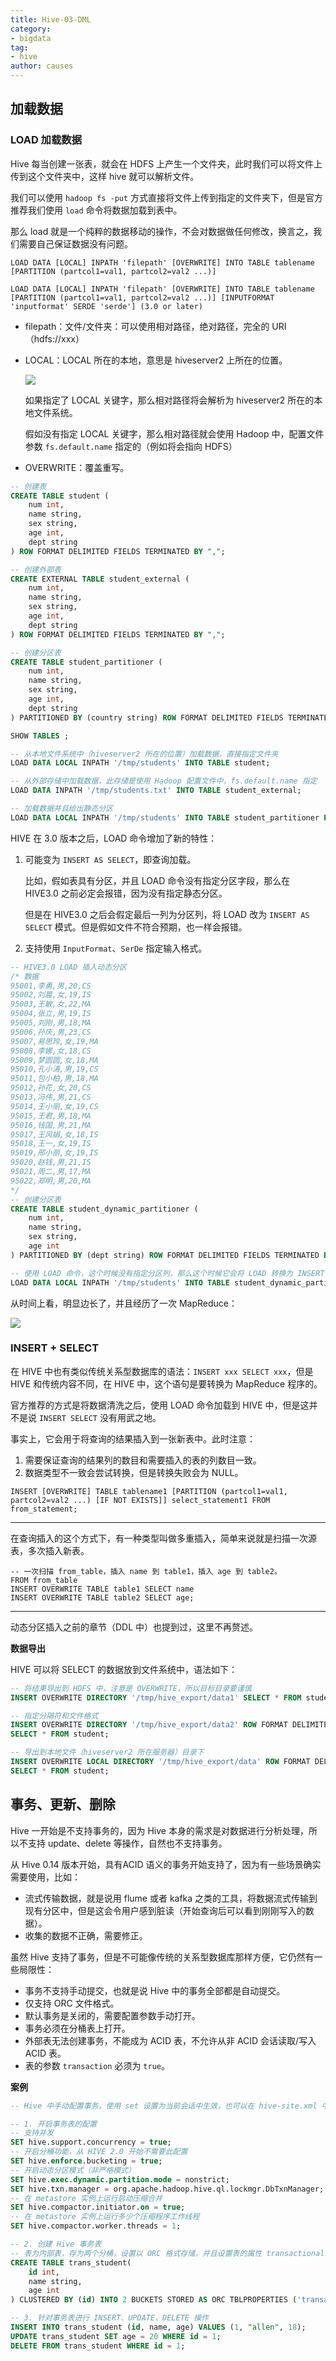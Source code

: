 ```yaml
---
title: Hive-03-DML
category:
- bigdata
tag:
- hive
author: causes
---
```


## 加载数据

### LOAD 加载数据

Hive 每当创建一张表，就会在 HDFS 上产生一个文件夹，此时我们可以将文件上传到这个文件夹中，这样 hive 就可以解析文件。

我们可以使用 `hadoop fs -put` 方式直接将文件上传到指定的文件夹下，但是官方推荐我们使用 `load` 命令将数据加载到表中。

那么 load 就是一个纯粹的数据移动的操作，不会对数据做任何修改，换言之，我们需要自己保证数据没有问题。

```
LOAD DATA [LOCAL] INPATH 'filepath' [OVERWRITE] INTO TABLE tablename [PARTITION (partcol1=val1, partcol2=val2 ...)]

LOAD DATA [LOCAL] INPATH 'filepath' [OVERWRITE] INTO TABLE tablename [PARTITION (partcol1=val1, partcol2=val2 ...)] [INPUTFORMAT 'inputformat' SERDE 'serde'] (3.0 or later)
```

- filepath：文件/文件夹：可以使用相对路径，绝对路径，完全的 URI（hdfs://xxx）
- LOCAL：LOCAL 所在的本地，意思是 hiveserver2 上所在的位置。

    ![](./images/2022-03-08-20-44-13.png)

    如果指定了 LOCAL 关键字，那么相对路径将会解析为 hiveserver2 所在的本地文件系统。

    假如没有指定 LOCAL 关键字，那么相对路径就会使用 Hadoop 中，配置文件参数 `fs.default.name` 指定的（例如将会指向 HDFS）

- OVERWRITE：覆盖重写。

```sql
-- 创建表
CREATE TABLE student (
    num int,
    name string,
    sex string,
    age int,
    dept string
) ROW FORMAT DELIMITED FIELDS TERMINATED BY ",";

-- 创建外部表
CREATE EXTERNAL TABLE student_external (
    num int,
    name string,
    sex string,
    age int,
    dept string
) ROW FORMAT DELIMITED FIELDS TERMINATED BY ",";

-- 创建分区表
CREATE TABLE student_partitioner (
    num int,
    name string,
    sex string,
    age int,
    dept string
) PARTITIONED BY (country string) ROW FORMAT DELIMITED FIELDS TERMINATED BY ",";

SHOW TABLES ;

-- 从本地文件系统中（hiveserver2 所在的位置）加载数据，直接指定文件夹
LOAD DATA LOCAL INPATH '/tmp/students' INTO TABLE student;

-- 从外部存储中加载数据，此存储是使用 Hadoop 配置文件中，fs.default.name 指定
LOAD DATA INPATH '/tmp/students.txt' INTO TABLE student_external;

-- 加载数据并且给出静态分区
LOAD DATA LOCAL INPATH '/tmp/students' INTO TABLE student_partitioner PARTITION (country="CHINA");
```

HIVE 在 3.0 版本之后，LOAD 命令增加了新的特性：

1. 可能变为 `INSERT AS SELECT`，即查询加载。

    比如，假如表具有分区，并且 LOAD 命令没有指定分区字段，那么在 HIVE3.0 之前必定会报错，因为没有指定静态分区。

    但是在 HIVE3.0 之后会假定最后一列为分区列，将 LOAD 改为 `INSERT AS SELECT` 模式。但是假如文件不符合预期，也一样会报错。

1. 支持使用 `InputFormat`、`SerDe` 指定输入格式。

```sql
-- HIVE3.0 LOAD 插入动态分区
/* 数据
95001,李勇,男,20,CS
95002,刘晨,女,19,IS
95003,王敏,女,22,MA
95004,张立,男,19,IS
95005,刘刚,男,18,MA
95006,孙庆,男,23,CS
95007,易思玲,女,19,MA
95008,李娜,女,18,CS
95009,梦圆圆,女,18,MA
95010,孔小涛,男,19,CS
95011,包小柏,男,18,MA
95012,孙花,女,20,CS
95013,冯伟,男,21,CS
95014,王小丽,女,19,CS
95015,王君,男,18,MA
95016,钱国,男,21,MA
95017,王风娟,女,18,IS
95018,王一,女,19,IS
95019,邢小丽,女,19,IS
95020,赵钱,男,21,IS
95021,周二,男,17,MA
95022,郑明,男,20,MA
*/
-- 创建分区表
CREATE TABLE student_dynamic_partitioner (
    num int,
    name string,
    sex string,
    age int
) PARTITIONED BY (dept string) ROW FORMAT DELIMITED FIELDS TERMINATED BY ",";

-- 使用 LOAD 命令，这个时候没有指定分区列，那么这个时候它会将 LOAD 转换为 INSERT AS SELECT
LOAD DATA LOCAL INPATH '/tmp/students' INTO TABLE student_dynamic_partitioner;
```

从时间上看，明显边长了，并且经历了一次 MapReduce：

![](./images/2022-03-08-21-12-22.png)

### INSERT + SELECT

在 HIVE 中也有类似传统关系型数据库的语法：`INSERT xxx SELECT xxx`，但是 HIVE 和传统内容不同，在 HIVE 中，这个语句是要转换为 MapReduce 程序的。

官方推荐的方式是将数据清洗之后，使用 LOAD 命令加载到 HIVE 中，但是这并不是说 `INSERT SELECT` 没有用武之地。

事实上，它会用于将查询的结果插入到一张新表中。此时注意：

1. 需要保证查询的结果列的数目和需要插入的表的列数目一致。
1. 数据类型不一致会尝试转换，但是转换失败会为 NULL。

```
INSERT [OVERWRITE] TABLE tablename1 [PARTITION (partcol1=val1, partcol2=val2 ...) [IF NOT EXISTS]] select_statement1 FROM from_statement;
```

---

在查询插入的这个方式下，有一种类型叫做多重插入，简单来说就是扫描一次源表，多次插入新表。

```
-- 一次扫描 from_table，插入 name 到 table1，插入 age 到 table2。
FROM from_table
INSERT OVERWRITE TABLE table1 SELECT name
INSERT OVERWRITE TABLE table2 SELECT age;
```

---

动态分区插入之前的章节（DDL 中）也提到过，这里不再赘述。

**数据导出**

HIVE 可以将 SELECT 的数据放到文件系统中，语法如下：

```sql
-- 将结果导出到 HDFS 中，注意是 OVERWRITE，所以目标目录要谨慎
INSERT OVERWRITE DIRECTORY '/tmp/hive_export/data1' SELECT * FROM student;

-- 指定分隔符和文件格式
INSERT OVERWRITE DIRECTORY '/tmp/hive_export/data2' ROW FORMAT DELIMITED FIELDS TERMINATED BY ','
SELECT * FROM student;

-- 导出到本地文件（hiveserver2 所在服务器）目录下
INSERT OVERWRITE LOCAL DIRECTORY '/tmp/hive_export/data' ROW FORMAT DELIMITED FIELDS TERMINATED BY ','
SELECT * FROM student;
```

## 事务、更新、删除

Hive 一开始是不支持事务的，因为 Hive 本身的需求是对数据进行分析处理，所以不支持 update、delete 等操作，自然也不支持事务。

从 Hive 0.14 版本开始，具有ACID 语义的事务开始支持了，因为有一些场景确实需要使用，比如：

- 流式传输数据，就是说用 flume 或者 kafka 之类的工具，将数据流式传输到现有分区中，但是这会令用户感到脏读（开始查询后可以看到刚刚写入的数据）。
- 收集的数据不正确，需要修正。

虽然 Hive 支持了事务，但是不可能像传统的关系型数据库那样方便，它仍然有一些局限性：

- 事务不支持手动提交，也就是说 Hive 中的事务全部都是自动提交。
- 仅支持 ORC 文件格式。
- 默认事务是关闭的，需要配置参数手动打开。
- 事务必须在分桶表上打开。
- 外部表无法创建事务，不能成为 ACID 表，不允许从非 ACID 会话读取/写入 ACID 表。
- 表的参数 `transaction` 必须为 `true`。

**案例**

```sql
-- Hive 中手动配置事务，使用 set 设置为当前会话中生效，也可以在 hive-site.xml 中配置

-- 1. 开启事务表的配置
-- 支持并发
SET hive.support.concurrency = true;
-- 开启分桶功能，从 HIVE 2.0 开始不需要此配置
SET hive.enforce.bucketing = true;
-- 开启动态分区模式（非严格模式）
SET hive.exec.dynamic.partition.mode = nonstrict;
SET hive.txn.manager = org.apache.hadoop.hive.ql.lockmgr.DbTxnManager;
-- 在 metastore 实例上运行启动压缩合并
SET hive.compactor.initiator.on = true;
-- 在 metastore 实例上运行多少个压缩程序工作线程
SET hive.compactor.worker.threads = 1;

-- 2. 创建 Hive 事务表
-- 表为内部表，存为两个分桶，设置以 ORC 格式存储，并且设置表的属性 transactional 为 true
CREATE TABLE trans_student(
    id int,
    name string,
    age int
) CLUSTERED BY (id) INTO 2 BUCKETS STORED AS ORC TBLPROPERTIES ('transactional' = 'true');

-- 3. 针对事务表进行 INSERT、UPDATE、DELETE 操作
INSERT INTO trans_student (id, name, age) VALUES (1, "allen", 18);
UPDATE trans_student SET age = 20 WHERE id = 1;
DELETE FROM trans_student WHERE id = 1;
```
